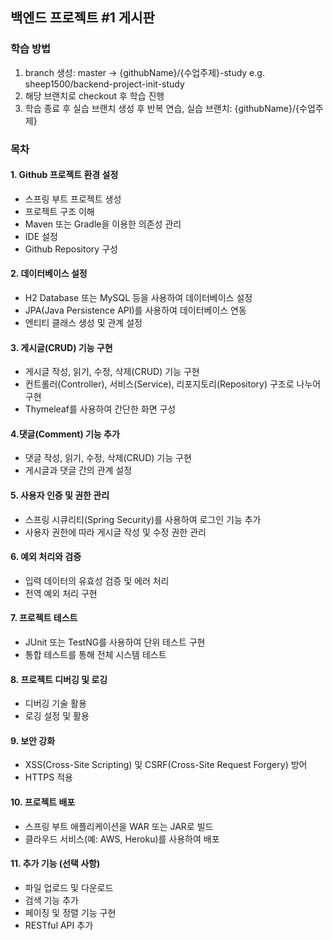 ## 백엔드 프로젝트 #1 게시판

### 학습 방법

1. branch 생성: master -> {githubName}/{수업주제}-study e.g. sheep1500/backend-project-init-study
2. 해당 브랜치로 checkout 후 학습 진행
3. 학습 종료 후 실습 브랜치 생성 후 반복 연습, 실습 브랜치: {githubName}/{수업주제}

### 목차

#### 1. Github 프로젝트 환경 설정

- 스프링 부트 프로젝트 생성
- 프로젝트 구조 이해
- Maven 또는 Gradle을 이용한 의존성 관리
- IDE 설정
- Github Repository 구성

#### 2. 데이터베이스 설정

- H2 Database 또는 MySQL 등을 사용하여 데이터베이스 설정
- JPA(Java Persistence API)를 사용하여 데이터베이스 연동
- 엔티티 클래스 생성 및 관계 설정

#### 3. 게시글(CRUD) 기능 구현

- 게시글 작성, 읽기, 수정, 삭제(CRUD) 기능 구현
- 컨트롤러(Controller), 서비스(Service), 리포지토리(Repository) 구조로 나누어 구현
- Thymeleaf를 사용하여 간단한 화면 구성

#### 4.댓글(Comment) 기능 추가

- 댓글 작성, 읽기, 수정, 삭제(CRUD) 기능 구현
- 게시글과 댓글 간의 관계 설정

#### 5. 사용자 인증 및 권한 관리

- 스프링 시큐리티(Spring Security)를 사용하여 로그인 기능 추가
- 사용자 권한에 따라 게시글 작성 및 수정 권한 관리

#### 6. 예외 처리와 검증

- 입력 데이터의 유효성 검증 및 에러 처리
- 전역 예외 처리 구현

#### 7. 프로젝트 테스트

- JUnit 또는 TestNG를 사용하여 단위 테스트 구현
- 통합 테스트를 통해 전체 시스템 테스트

#### 8. 프로젝트 디버깅 및 로깅

- 디버깅 기술 활용
- 로깅 설정 및 활용

#### 9. 보안 강화

- XSS(Cross-Site Scripting) 및 CSRF(Cross-Site Request Forgery) 방어
- HTTPS 적용

#### 10. 프로젝트 배포

- 스프링 부트 애플리케이션을 WAR 또는 JAR로 빌드
- 클라우드 서비스(예: AWS, Heroku)를 사용하여 배포

#### 11. 추가 기능 (선택 사항)

- 파일 업로드 및 다운로드
- 검색 기능 추가
- 페이징 및 정렬 기능 구현
- RESTful API 추가


